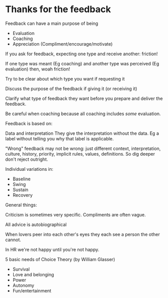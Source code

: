 ﻿# Thanks for the feedback

Feedback can have a main purpose of being

* Evaluation
* Coaching
* Appreciation (Compliment/encourage/motivate)

If you ask for feedback, expecting one type and receive another: friction!

If one type was meant (Eg coaching) and another type was perceived (Eg evaluation) then, woah friction!

Try to be clear about which type you want if requesting it

Discuss the purpose of the feedback if giving it (or receiving it)

Clarify what type of feedback they want before you prepare and deliver the feedback.

Be careful when coaching because all coaching includes *some* evaluation.

Feedback is based on:

Data and interpretation
They give the interpretation without the data. Eg a label without telling you why that label is applicable.

"Wrong" feedback may not be wrong: just different context, interpretation, culture, history, priority, implicit rules, values, definitions. So dig deeper don't reject outright.

Individual variations in:

* Baseline
* Swing
* Sustain
* Recovery

General things:

Criticism is sometimes very specific. Compliments are often vague.

All advice is autobiographical

When lovers peer into each other's eyes they each see a person the other cannot.

In HR we're not happy until you're not happy.

5 basic needs of Choice Theory (by William Glasser)

* Survival
* Love and belonging
* Power
* Autonomy
* Fun/entertainment
